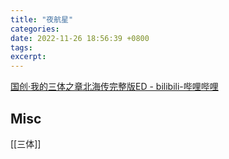 ```yaml
---
title: "夜航星"
categories: 
date: 2022-11-26 18:56:39 +0800
tags: 
excerpt: 
---
```


[国创·我的三体之章北海传完整版ED - bilibili-哔哩哔哩](https://www.bilibili.com/bangumi/play/ep311070?spm_id_from=333.788.recommend_more_video.1)



## Misc

[[三体]]


